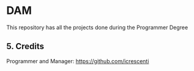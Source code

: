 # DAM

This repository has all the projects done during the Programmer Degree

## 5. Credits

Programmer and Manager: https://github.com/icrescenti
